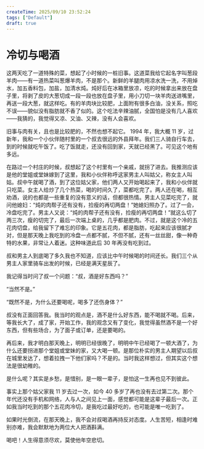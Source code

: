 ```yaml
---
createTime: 2025/09/10 23:52:24
tags: ["Default"]
draft: true
---
```


# 冷切与喝酒

这两天吃了一道特殊的菜，想起了小时候的一桩旧事。这道菜我给它起名字叫葱段羊肉——有一道热菜叫葱爆羊肉，不是那个。新鲜的羊腿肉用凉水洗一洗，不用焯水，加五香料包，加盐，加清水炖。炖好后在冰箱里放凉，吃的时候拿出来放在盘子里，将剥了皮的大葱切成一段一段也放在盘子里，用小刀切一块羊肉送进嘴里，再送一段大葱，就这样吃。有的羊肉块比较肥，上面附有很多白油，没关系，照吃不误——貌似没有脂肪就不香了似的。这个吃法辛辣油腻，全国怕是没有几人喜欢——我猜的，我觉得又凉、又油、又辣，没有人会喜欢。

旧事与肉有关，且也是比较肥的，不然也想不起它。 1994 年，我大概 11 岁，过新年，我和一个小伙伴随村里的一个叔去很远的外县拜年。我们三人骑自行车去，到的时候就吃午饭了。吃了饭就走，还没有回到家，天就已经黑了。可见这个地有多远。

在路过一个村庄的时候，叔想起了这个村里有一个亲戚，就拐了进去。我推测应该是他的堂姐或堂妹嫁到了这里，我和小伙伴称呼这家男主人叫姑父，称女主人叫姑。叔中午就喝了酒，到了这位姑父家，他们两人又开始喝起来了，我和小伙伴就只吃菜。女主人给炒了几个热菜，喝的时间久了，菜都吃完了。两人还在喝，相互劝酒，说的也都是一些重复的没有意义的话，但都很热情。男主人见菜吃完了，就问他媳妇：“炖的肉帮子还有没有，捡瘦的再切两盘！”她媳妇照办了。过了一会，冷盘吃完了。男主人又说：“炖的肉帮子还有没有，捡瘦的再切两盘！”就这么切了两三次，瘦的切完了，最后一次端上桌的，几乎都是肥肉。不过，就是这个冷的五花肉切盘，给我留下了难忘的印象。它是五花肉，都是脂肪，吃起来应该很腻才对，但是那天晚上我吃到的冷盘一点都不腻，不但不腻，还有一丝丝甜，像一种奇特的水果，非常让人着迷。这种味道此后 30 年再没有吃到过。

叔和男主人到底喝了多久我也不知道，应该比中午时候喝的时间还长。我们三个从男主人家里骑车出发的时候，已经是满天星辰了。

我记得当时问了叔一个问题：“叔，酒是好东西吗？”

“当然不是。”

“既然不是，为什么还要喝呢，喝多了还伤身体？”

叔没有正面回答我。我当时的观点是，酒不是什么好东西，能不喝就不喝。后来，等我长大了，成了家，开始工作，我的观念又有了变化，我觉得虽然酒不是一个好东西，但有些场合，为了面子或订单，还是要喝的。

再后来，我才明白那天晚上，明明已经很晚了，明明中午已经喝了一顿大酒了，为什么还要拐进那个堂姐或堂妹的家，又大喝一顿。是那位朴实的男主人期望以后叔在城里发达了，想着拉拽一下他们家吗？不是的。当时我这样想过，但其实这个想法是很幼稚的。

是什么呢？其实是乡愁，是惜别，是一眼一辈子，是怕这一生再也见不到彼此。

事实上那个姑父家我 11 岁去过一次，如今 40 多岁了再也没有去过第二次。那个年代还没有手机和网络，人与人之间见上一面，感觉都可能是这辈子最后一次。正如我当时吃到的那个五花肉冷切，是我吃过最好吃的，也可能是唯一吃到了。

如果时光倒流，在那天晚上，我不会对叔喝酒再持反对态度。人生苦短，相逢时难别亦难，我会默默地为两位大人把酒斟满。

喝吧！人生得意须尽欢，莫使他年空悲切。
